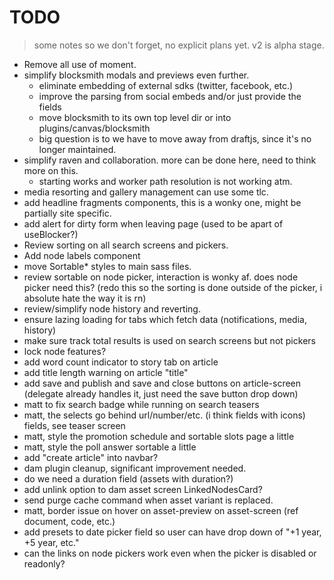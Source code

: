 # TODO

> some notes so we don't forget, no explicit plans yet.  v2 is alpha stage.

* Remove all use of moment.
* simplify blocksmith modals and previews even further.
  * eliminate embedding of external sdks (twitter, facebook, etc.)
  * improve the parsing from social embeds and/or just provide the fields
  * move blocksmith to its own top level dir or into plugins/canvas/blocksmith
  * big question is to we have to move away from draftjs, since it's no longer maintained.
* simplify raven and collaboration.  more can be done here, need to think more on this.
  * starting works and worker path resolution is not working atm.
* media resorting and gallery management can use some tlc.
* add headline fragments components, this is a wonky one, might be partially site specific.
* add alert for dirty form when leaving page (used to be apart of useBlocker?)
* Review sorting on all search screens and pickers.
* Add node labels component
* move Sortable* styles to main sass files.
* review sortable on node picker, interaction is wonky af.  does node picker need this? (redo this so the sorting is done outside of the picker, i absolute hate the way it is rn)
* review/simplify node history and reverting.
* ensure lazing loading for tabs which fetch data (notifications, media, history)
* make sure track total results is used on search screens but not pickers
* lock node features?
* add word count indicator to story tab on article
* add title length warning on article "title"
* add save and publish and save and close buttons on article-screen (delegate already handles it, just need the save button drop down)
* matt to fix search badge while running on search teasers
* matt, the selects go behind url/number/etc. (i think fields with icons) fields, see teaser screen
* matt, style the promotion schedule and sortable slots page a little
* matt, style the poll answer sortable a little
* add "create article" into navbar?
* dam plugin cleanup, significant improvement needed.
* do we need a duration field (assets with duration?)
* add unlink option to dam asset screen LinkedNodesCard?
* send purge cache command when asset variant is replaced.
* matt, border issue on hover on asset-preview on asset-screen (ref document, code, etc.)
* add presets to date picker field so user can have drop down of "+1 year, +5 year, etc."
* can the links on node pickers work even when the picker is disabled or readonly?
